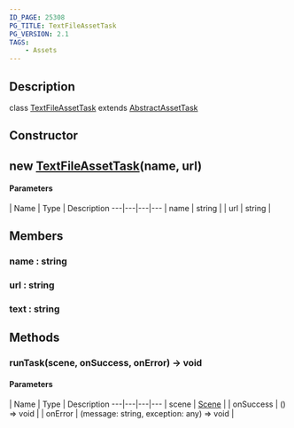 ```yaml
---
ID_PAGE: 25308
PG_TITLE: TextFileAssetTask
PG_VERSION: 2.1
TAGS:
    - Assets
---
```

## Description

class [TextFileAssetTask](/classes/3.1/TextFileAssetTask) extends [AbstractAssetTask](/classes/3.1/AbstractAssetTask)



## Constructor

## new [TextFileAssetTask](/classes/3.1/TextFileAssetTask)(name, url)



#### Parameters
 | Name | Type | Description
---|---|---|---
 | name | string | 
 | url | string | 
## Members

### name : string



### url : string



### text : string



## Methods

### runTask(scene, onSuccess, onError) &rarr; void



#### Parameters
 | Name | Type | Description
---|---|---|---
 | scene | [Scene](/classes/3.1/Scene) | 
 | onSuccess | () =&gt; void | 
 | onError | (message: string, exception: any) =&gt; void | 
